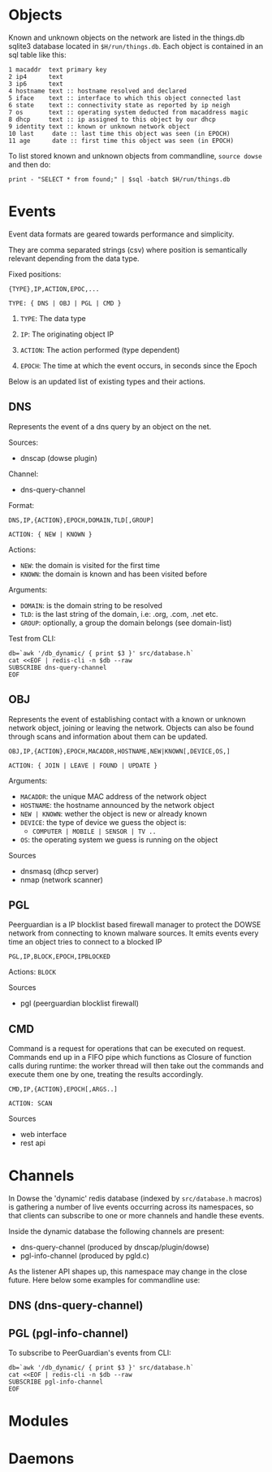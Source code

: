 # Objects

Known and unknown objects on the network are listed in the things.db sqlite3 database located in `$H/run/things.db`. Each object is contained in an sql table like this:

```
1 macaddr  text primary key
2 ip4      text
3 ip6      text
4 hostname text :: hostname resolved and declared
5 iface    text :: interface to which this object connected last
6 state    text :: connectivity state as reported by ip neigh
7 os       text :: operating system deducted from macaddress magic
8 dhcp     text :: ip assigned to this object by our dhcp
9 identity text :: known or unknown network object
10 last     date :: last time this object was seen (in EPOCH)
11 age      date :: first time this object was seen (in EPOCH)
```

To list stored known and unknown objects from commandline, `source dowse` and then do:

```
print - "SELECT * from found;" | $sql -batch $H/run/things.db
```


# Events

Event data formats are geared towards performance and simplicity.

They are comma separated strings (csv) where position is semantically
relevant depending from the data type.

Fixed positions:
```
{TYPE},IP,ACTION,EPOC,...

TYPE: { DNS | OBJ | PGL | CMD }
```

 1. `TYPE`: The data type

 2. `IP`: The originating object IP

 3. `ACTION`: The action performed (type dependent)

 4. `EPOCH`: The time at which the event occurs, in seconds since the Epoch

Below is an updated list of existing types and their actions.

## DNS

Represents the event of a dns query by an object on the net.

Sources:
- dnscap (dowse plugin)

Channel:
- dns-query-channel

Format:

```
DNS,IP,{ACTION},EPOCH,DOMAIN,TLD[,GROUP]

ACTION: { NEW | KNOWN }
```

Actions:
- `NEW`: the domain is visited for the first time
- `KNOWN`: the domain is known and has been visited before

Arguments:
- `DOMAIN`: is the domain string to be resolved
- `TLD`: is the last string of the domain, i.e: .org, .com, .net etc.
- `GROUP`: optionally, a group the domain belongs (see domain-list)

Test from CLI:
```shell
db=`awk '/db_dynamic/ { print $3 }' src/database.h`
cat <<EOF | redis-cli -n $db --raw
SUBSCRIBE dns-query-channel
EOF
```


## OBJ

Represents the event of establishing contact with a known or unknown network object, joining or leaving the network. Objects can also be found through scans and information about them can be updated.

```
OBJ,IP,{ACTION},EPOCH,MACADDR,HOSTNAME,NEW|KNOWN[,DEVICE,OS,]

ACTION: { JOIN | LEAVE | FOUND | UPDATE }
```

Arguments:
- `MACADDR`: the unique MAC address of the network object
- `HOSTNAME`: the hostname announced by the network object
- `NEW | KNOWN`: wether the object is new or already known
- `DEVICE`: the type of device we guess the object is:
  - `COMPUTER | MOBILE | SENSOR | TV ..`
- `OS`: the operating system we guess is running on the object

Sources
- dnsmasq (dhcp server)
- nmap (network scanner)

## PGL

Peerguardian is a IP blocklist based firewall manager to protect the
DOWSE network from connecting to known malware sources. It emits
events every time an object tries to connect to a blocked IP

```
PGL,IP,BLOCK,EPOCH,IPBLOCKED
```

Actions: `BLOCK`

Sources
- pgl (peerguardian blocklist firewall)

## CMD

Command is a request for operations that can be executed on
request. Commands end up in a FIFO pipe which functions as Closure of
function calls during runtime: the worker thread will then take out
the commands and execute them one by one, treating the results
accordingly.

```
CMD,IP,{ACTION},EPOCH[,ARGS..]

ACTION: SCAN
```

Sources
- web interface
- rest api

# Channels

In Dowse the 'dynamic' redis database (indexed by `src/database.h`
macros) is gathering a number of live events occurring across its
namespaces, so that clients can subscribe to one or more channels and
handle these events.

Inside the dynamic database the following channels are present:

- dns-query-channel (produced by dnscap/plugin/dowse)
- pgl-info-channel  (produced by pgld.c)

As the listener API shapes up, this namespace may change in the close
future. Here below some examples for commandline use:

## DNS (dns-query-channel)


## PGL (pgl-info-channel)

To subscribe to PeerGuardian's events from CLI:

```shell
db=`awk '/db_dynamic/ { print $3 }' src/database.h`
cat <<EOF | redis-cli -n $db --raw
SUBSCRIBE pgl-info-channel
EOF
```


# Modules

# Daemons
